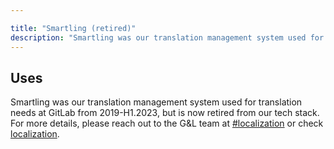 ```yaml
---

title: "Smartling (retired)"
description: "Smartling was our translation management system used for translation needs at GitLab but is now retired from our tech stack."
---
```


<link rel="stylesheet" type="text/css" href="/stylesheets/biztech.css" />









## Uses

Smartling was our translation management system used for translation needs at GitLab from 2019-H1.2023, but is now retired from our tech stack. For more details, please reach out to the G&L team at [#localization](https://gitlab.slack.com/archives/C04P44Y06CS) or check [localization](/handbook/marketing/localization/). 
